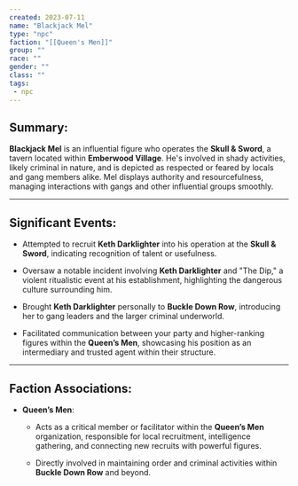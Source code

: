```yaml
---
created: 2023-07-11
name: "Blackjack Mel"
type: "npc"
faction: "[[Queen's Men]]"
group: ""
race: ""
gender: ""
class: ""
tags:
 - npc
---
```

## Summary:

**Blackjack Mel** is an influential figure who operates the **Skull & Sword**, a tavern located within **Emberwood Village**. He's involved in shady activities, likely criminal in nature, and is depicted as respected or feared by locals and gang members alike. Mel displays authority and resourcefulness, managing interactions with gangs and other influential groups smoothly.

---

## Significant Events:

- Attempted to recruit **Keth Darklighter** into his operation at the **Skull & Sword**, indicating recognition of talent or usefulness.
    
- Oversaw a notable incident involving **Keth Darklighter** and "The Dip," a violent ritualistic event at his establishment, highlighting the dangerous culture surrounding him.
    
- Brought **Keth Darklighter** personally to **Buckle Down Row**, introducing her to gang leaders and the larger criminal underworld.
    
- Facilitated communication between your party and higher-ranking figures within the **Queen’s Men**, showcasing his position as an intermediary and trusted agent within their structure.
    

---

## Faction Associations:

- **Queen’s Men**:
    
    - Acts as a critical member or facilitator within the **Queen’s Men** organization, responsible for local recruitment, intelligence gathering, and connecting new recruits with powerful figures.
        
    - Directly involved in maintaining order and criminal activities within **Buckle Down Row** and beyond.
